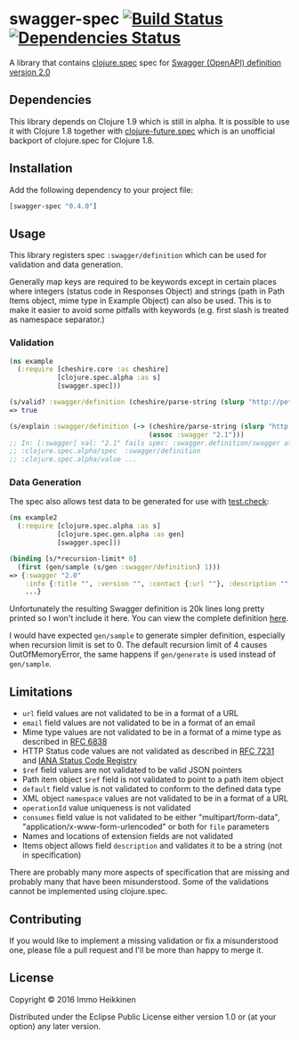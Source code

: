 # swagger-spec [![Build Status](https://travis-ci.org/immoh/swagger-spec.svg?branch=master)](https://travis-ci.org/immoh/swagger-spec) [![Dependencies Status](https://jarkeeper.com/immoh/swagger-spec/status.svg)](https://jarkeeper.com/immoh/swagger-spec)

A library that contains [clojure.spec](http://clojure.org/about/spec) spec for
[Swagger (OpenAPI) definition version 2.0](https://github.com/OAI/OpenAPI-Specification/blob/master/versions/2.0.md)

## Dependencies

This library depends on Clojure 1.9 which is still in alpha. It is possible to use it with Clojure 1.8 together with
[clojure-future.spec](https://github.com/tonsky/clojure-future-spec) which is an unofficial backport of clojure.spec
for Clojure 1.8.

## Installation

Add the following dependency to your project file:

```clj
[swagger-spec "0.4.0"]
```

## Usage

This library registers spec `:swagger/definition` which can be used for validation and data generation.

Generally map keys are required to be keywords except in certain places where integers (status code in Responses
Object) and strings (path in Path Items object, mime type in Example Object) can also be used. This is to make it
easier to avoid some pitfalls with keywords (e.g. first slash is treated as namespace separator.)

### Validation

```clj
(ns example
  (:require [cheshire.core :as cheshire]
            [clojure.spec.alpha :as s]
            [swagger.spec]))

(s/valid? :swagger/definition (cheshire/parse-string (slurp "http://petstore.swagger.io/v2/swagger.json") true))
=> true

(s/explain :swagger/definition (-> (cheshire/parse-string (slurp "http://petstore.swagger.io/v2/swagger.json") true)
                                   (assoc :swagger "2.1")))
;; In: [:swagger] val: "2.1" fails spec: :swagger.definition/swagger at: [:swagger] predicate: #{"2.0"}
;; :clojure.spec.alpha/spec  :swagger/definition
;; :clojure.spec.alpha/value ...
```

### Data Generation

The spec also allows test data to be generated for use with [test.check](https://github.com/clojure/test.check):

```clj
(ns example2
  (:require [clojure.spec.alpha :as s]
            [clojure.spec.gen.alpha :as gen]
            [swagger.spec]))

(binding [s/*recursion-limit* 0]
  (first (gen/sample (s/gen :swagger/definition) 1)))
=> {:swagger "2.0"
    :info {:title "", :version "", :contact {:url ""}, :description "", :termsOfService ""}
    ...}
```

Unfortunately the resulting Swagger definition is 20k lines long pretty printed so I won't include it here.
You can view the complete definition [here](https://gist.githubusercontent.com/immoh/a12b1b0dfebf9ec41e2c4553ba062da0/raw/8407535f2344fd075814f7989991168b2239c9fa/generated-swagger-definition.clj).

I would have expected `gen/sample` to generate simpler definition, especially when recursion limit is set to 0.
The default recursion limit of 4 causes OutOfMemoryError, the same happens if `gen/generate` is used instead
of `gen/sample`.

## Limitations

* `url` field values are not validated to be in a format of a URL
* `email` field values are not validated to be in a format of an email
* Mime type values are not validated to be in a format of a mime type as described in
[RFC 6838](https://tools.ietf.org/html/rfc6838)
* HTTP Status code values are not validated as described in [RFC 7231](https://tools.ietf.org/html/rfc7231#section-6)
and [IANA Status Code Registry](http://www.iana.org/assignments/http-status-codes/http-status-codes.xhtml)
* `$ref` field values are not validated to be valid JSON pointers
* Path item object `$ref` field is not validated to point to a path item object
* `default` field value is not validated to conform to the defined data type
* XML object `namespace` values are not validated to be in a format of a URL
* `operationId` value uniqueness is not validated
* `consumes` field value is not validated to be either "multipart/form-data", "application/x-www-form-urlencoded"
or both for `file` parameters
* Names and locations of extension fields are not validated
* Items object allows field `description` and validates it to be a string (not in specification)

There are probably many more aspects of specification that are missing and probably many that have been misunderstood.
Some of the validations cannot be implemented using clojure.spec.

## Contributing

If you would like to implement a missing validation or fix a misunderstood one, please file a pull request
and I'll be more than happy to merge it.

## License

Copyright © 2016 Immo Heikkinen

Distributed under the Eclipse Public License either version 1.0 or (at your option) any later version.
